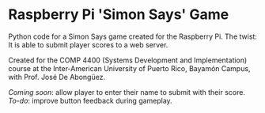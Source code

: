 # Raspberry Pi 'Simon Says' Game

Python code for a Simon Says game created for the Raspberry Pi. The twist: It is able to submit player scores to a web server.

Created for the COMP 4400 (Systems Development and Implementation) course at the Inter-American University of Puerto Rico, Bayamón Campus, with Prof. José De Abongüez.

*Coming soon*: allow player to enter their name to submit with their score.
*To-do*: improve button feedback during gameplay.
